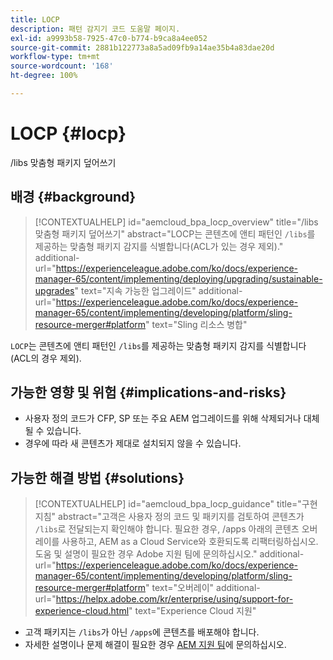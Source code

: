 ```yaml
---
title: LOCP
description: 패턴 감지기 코드 도움말 페이지.
exl-id: a9993b58-7925-47c0-b774-b9ca8a4ee052
source-git-commit: 2881b122773a8a5ad09fb9a14ae35b4a83dae20d
workflow-type: tm+mt
source-wordcount: '168'
ht-degree: 100%

---
```


# LOCP {#locp}

/libs 맞춤형 패키지 덮어쓰기

## 배경 {#background}

>[!CONTEXTUALHELP]
>id="aemcloud_bpa_locp_overview"
>title="/libs 맞춤형 패키지 덮어쓰기"
>abstract="LOCP는 콘텐츠에 앤티 패턴인 `/libs`를 제공하는 맞춤형 패키지 감지를 식별합니다(ACL가 있는 경우 제외)."
>additional-url="https://experienceleague.adobe.com/ko/docs/experience-manager-65/content/implementing/deploying/upgrading/sustainable-upgrades" text="지속 가능한 업그레이드"
>additional-url="https://experienceleague.adobe.com/ko/docs/experience-manager-65/content/implementing/developing/platform/sling-resource-merger#platform" text="Sling 리소스 병합"

`LOCP`는 콘텐츠에 앤티 패턴인 `/libs`를 제공하는 맞춤형 패키지 감지를 식별합니다(ACL의 경우 제외).

## 가능한 영향 및 위험 {#implications-and-risks}

* 사용자 정의 코드가 CFP, SP 또는 주요 AEM 업그레이드를 위해 삭제되거나 대체될 수 있습니다.
* 경우에 따라 새 콘텐츠가 제대로 설치되지 않을 수 있습니다.

## 가능한 해결 방법 {#solutions}

>[!CONTEXTUALHELP]
>id="aemcloud_bpa_locp_guidance"
>title="구현 지침"
>abstract="고객은 사용자 정의 코드 및 패키지를 검토하여 콘텐츠가 `/libs`로 전달되는지 확인해야 합니다. 필요한 경우, /apps 아래의 콘텐츠 오버레이를 사용하고, AEM as a Cloud Service와 호환되도록 리팩터링하십시오. 도움 및 설명이 필요한 경우 Adobe 지원 팀에 문의하십시오."
>additional-url="https://experienceleague.adobe.com/ko/docs/experience-manager-65/content/implementing/developing/platform/sling-resource-merger#platform" text="오버레이"
>additional-url="https://helpx.adobe.com/kr/enterprise/using/support-for-experience-cloud.html" text="Experience Cloud 지원"

* 고객 패키지는 `/libs`가 아닌 `/apps`에 콘텐츠를 배포해야 합니다.
* 자세한 설명이나 문제 해결이 필요한 경우 [AEM 지원 팀](https://helpx.adobe.com/kr/enterprise/using/support-for-experience-cloud.html)에 문의하십시오.
